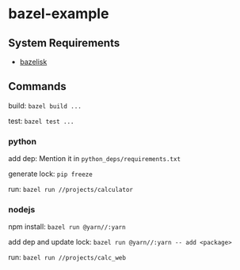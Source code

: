 # bazel-example

## System Requirements

- [bazelisk](https://bazel.build/install/bazelisk)

## Commands

build: `bazel build ...`

test: `bazel test ...`

### python

add dep:
Mention it in `python_deps/requirements.txt`

generate lock:
`pip freeze`

run:
`bazel run //projects/calculator`

### nodejs

npm install:
`bazel run @yarn//:yarn`

add dep and update lock:
`bazel run @yarn//:yarn -- add <package>`

run:
`bazel run //projects/calc_web`